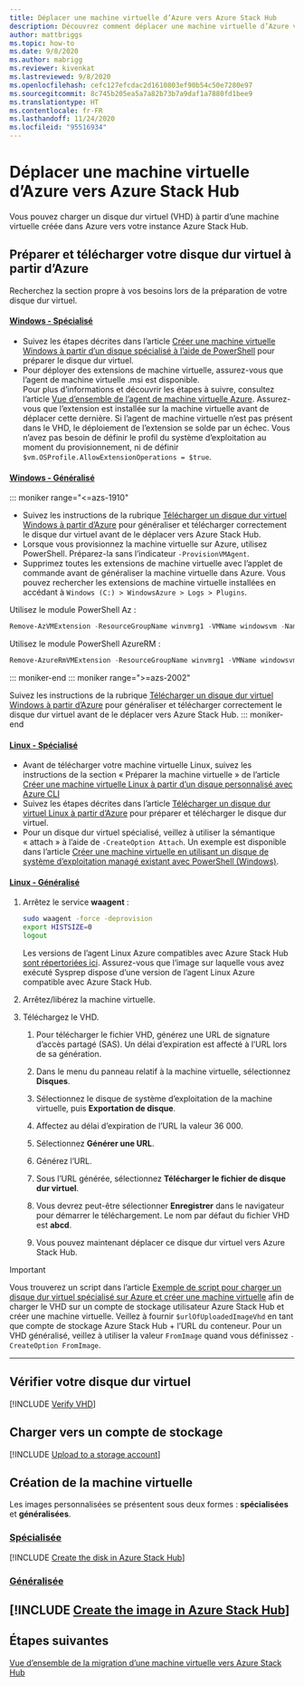 ```yaml
---
title: Déplacer une machine virtuelle d’Azure vers Azure Stack Hub
description: Découvrez comment déplacer une machine virtuelle d’Azure vers Azure Stack Hub.
author: mattbriggs
ms.topic: how-to
ms.date: 9/8/2020
ms.author: mabrigg
ms.reviewer: kivenkat
ms.lastreviewed: 9/8/2020
ms.openlocfilehash: cefc127efcdac2d1610803ef90b54c50e7280e97
ms.sourcegitcommit: 8c745b205ea5a7a82b73b7a9daf1a7880fd1bee9
ms.translationtype: HT
ms.contentlocale: fr-FR
ms.lasthandoff: 11/24/2020
ms.locfileid: "95516934"
---
```

# <a name="move-a-vm-from-azure-to-azure-stack-hub"></a>Déplacer une machine virtuelle d’Azure vers Azure Stack Hub

Vous pouvez charger un disque dur virtuel (VHD) à partir d’une machine virtuelle créée dans Azure vers votre instance Azure Stack Hub.

## <a name="prepare-and-download-your-vhd-from-azure"></a>Préparer et télécharger votre disque dur virtuel à partir d’Azure

Recherchez la section propre à vos besoins lors de la préparation de votre disque dur virtuel.

#### <a name="windows---specialized"></a>[Windows - Spécialisé](#tab/win-spec)

- Suivez les étapes décrites dans l’article [Créer une machine virtuelle Windows à partir d’un disque spécialisé à l’aide de PowerShell](/azure/virtual-machines/windows/create-vm-specialized#prepare-the-vm) pour préparer le disque dur virtuel.
- Pour déployer des extensions de machine virtuelle, assurez-vous que l’agent de machine virtuelle .msi est disponible.  
  Pour plus d’informations et découvrir les étapes à suivre, consultez l’article [Vue d’ensemble de l’agent de machine virtuelle Azure](/azure/virtual-machines/extensions/agent-windows). Assurez-vous que l’extension est installée sur la machine virtuelle avant de déplacer cette dernière. Si l’agent de machine virtuelle n’est pas présent dans le VHD, le déploiement de l’extension se solde par un échec. Vous n’avez pas besoin de définir le profil du système d’exploitation au moment du provisionnement, ni de définir `$vm.OSProfile.AllowExtensionOperations = $true`.

#### <a name="windows---generalized"></a>[Windows - Généralisé](#tab/win-gen)

::: moniker range="<=azs-1910"
- Suivez les instructions de la rubrique [Télécharger un disque dur virtuel Windows à partir d’Azure](/azure/virtual-machines/windows/download-vhd) pour généraliser et télécharger correctement le disque dur virtuel avant de le déplacer vers Azure Stack Hub.
- Lorsque vous provisionnez la machine virtuelle sur Azure, utilisez PowerShell. Préparez-la sans l’indicateur `-ProvisionVMAgent`.
- Supprimez toutes les extensions de machine virtuelle avec l’applet de commande avant de généraliser la machine virtuelle dans Azure. Vous pouvez rechercher les extensions de machine virtuelle installées en accédant à `Windows (C:) > WindowsAzure > Logs > Plugins`.

Utilisez le module PowerShell Az :

```powershell  
Remove-AzVMExtension -ResourceGroupName winvmrg1 -VMName windowsvm -Name "CustomScriptExtension"
```

Utilisez le module PowerShell AzureRM :

```powershell  
Remove-AzureRmVMExtension -ResourceGroupName winvmrg1 -VMName windowsvm -Name "CustomScriptExtension"
```
::: moniker-end
::: moniker range=">=azs-2002"

Suivez les instructions de la rubrique [Télécharger un disque dur virtuel Windows à partir d’Azure](/azure/virtual-machines/windows/download-vhd) pour généraliser et télécharger correctement le disque dur virtuel avant de le déplacer vers Azure Stack Hub.
::: moniker-end

#### <a name="linux---specialized"></a>[Linux - Spécialisé](#tab/lin-spec)

- Avant de télécharger votre machine virtuelle Linux, suivez les instructions de la section « Préparer la machine virtuelle » de l’article [Créer une machine virtuelle Linux à partir d’un disque personnalisé avec Azure CLI](/azure/virtual-machines/linux/upload-vhd#prepare-the-vm)
- Suivez les étapes décrites dans l’article [Télécharger un disque dur virtuel Linux à partir d’Azure](/azure//virtual-machines/windows/download-vhd) pour préparer et télécharger le disque dur virtuel.
- Pour un disque dur virtuel spécialisé, veillez à utiliser la sémantique « attach » à l’aide de `-CreateOption Attach`. Un exemple est disponible dans l’article [Créer une machine virtuelle en utilisant un disque de système d’exploitation managé existant avec PowerShell (Windows)](/azure/virtual-machines/scripts/virtual-machines-powershell-sample-create-vm-from-managed-os-disks).

#### <a name="linux---generalized"></a>[Linux - Généralisé](#tab/lin-gen)

1. Arrêtez le service **waagent** :

   ```bash
   sudo waagent -force -deprovision
   export HISTSIZE=0
   logout
   ```

   Les versions de l’agent Linux Azure compatibles avec Azure Stack Hub [sont répertoriées ici](../operator/azure-stack-linux.md#azure-linux-agent). Assurez-vous que l’image sur laquelle vous avez exécuté Sysprep dispose d’une version de l’agent Linux Azure compatible avec Azure Stack Hub.

2. Arrêtez/libérez la machine virtuelle.

3. Téléchargez le VHD.

   1. Pour télécharger le fichier VHD, générez une URL de signature d’accès partagé (SAS). Un délai d’expiration est affecté à l’URL lors de sa génération.

   1. Dans le menu du panneau relatif à la machine virtuelle, sélectionnez **Disques**.

   1. Sélectionnez le disque de système d’exploitation de la machine virtuelle, puis **Exportation de disque**.

   1. Affectez au délai d’expiration de l’URL la valeur 36 000.

   1. Sélectionnez **Générer une URL**.

   1. Générez l’URL.

   1. Sous l’URL générée, sélectionnez **Télécharger le fichier de disque dur virtuel**.

   1. Vous devrez peut-être sélectionner **Enregistrer** dans le navigateur pour démarrer le téléchargement. Le nom par défaut du fichier VHD est **abcd**.

   1. Vous pouvez maintenant déplacer ce disque dur virtuel vers Azure Stack Hub.

> [!IMPORTANT]  
> Vous trouverez un script dans l’article [Exemple de script pour charger un disque dur virtuel spécialisé sur Azure et créer une machine virtuelle](/azure/virtual-machines/scripts/virtual-machines-windows-powershell-upload-generalized-script) afin de charger le VHD sur un compte de stockage utilisateur Azure Stack Hub et créer une machine virtuelle. Veillez à fournir `$urlOfUploadedImageVhd` en tant que compte de stockage Azure Stack Hub + l’URL du conteneur. Pour un VHD généralisé, veillez à utiliser la valeur `FromImage` quand vous définissez `-CreateOption FromImage`.

---

## <a name="verify-your-vhd"></a>Vérifier votre disque dur virtuel

[!INCLUDE [Verify VHD](../includes/user-compute-verify-vhd.md)]

## <a name="upload-to-a-storage-account"></a>Charger vers un compte de stockage

[!INCLUDE [Upload to a storage account](../includes/user-compute-upload-vhd.md)]

## <a name="create-the-vm"></a>Création de la machine virtuelle

Les images personnalisées se présentent sous deux formes : **spécialisées** et **généralisées**.

### <a name="specialized"></a>[Spécialisée](#tab/create-vm-spec)

[!INCLUDE [Create the disk in Azure Stack Hub](../includes/user-compute-create-disk.md)]

### <a name="generalized"></a>[Généralisée](#tab/create-vm-gen)

[!INCLUDE [Create the image in Azure Stack Hub](../includes/user-compute-create-image.md)]
---
## <a name="next-steps"></a>Étapes suivantes

[Vue d’ensemble de la migration d’une machine virtuelle vers Azure Stack Hub](vm-move-overview.md)

